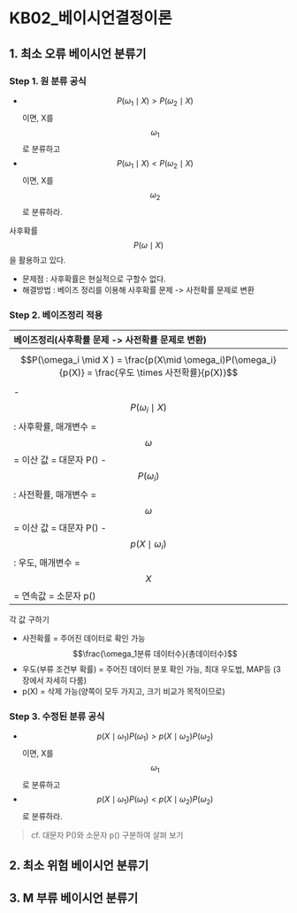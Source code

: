 # KB02\_베이시언결정이론

## 1. 최소 오류 베이시언 분류기

### Step 1. 원 분류 공식

* $$P(\omega_1 \mid X) > P(\omega_2 \mid X)$$ 이면, X를 $$\omega_1$$로 분류하고
* $$P(\omega_1 \mid X) < P(\omega_2 \mid X)$$ 이면, X를 $$\omega_2$$로 분류하라.

사후확률$$P(\omega \mid X)$$을 활용하고 있다.

* 문제점 : 사후확률은 현실적으로 구할수 없다. 
* 해결방법 : 베이즈 정리를 이용해 사후확률 문제 -&gt; 사전확률 문제로 변환 

### Step 2. 베이즈정리 적용

| 베이즈정리\(사후확률 문제 -&gt; 사전확률 문제로 변환\) |
| :--- |
| $$P(\omega_i \mid X ) = \frac{p(X\mid \omega_i)P(\omega_i}{p(X)} = \frac{우도 \times 사전확률}{p(X)}$$ |
| - $$P(\omega_i \mid X )$$ : 사후확률, 매개변수 = $$\omega$$= 이산 값 = 대문자 P\(\)   - $$P(\omega_i)$$ : 사전확률, 매개변수 = $$\omega$$= 이산 값 = 대문자 P\(\)   - $$p(X\mid \omega_i)$$ : 우도, 매개변수 = $$X$$= 연속값 = 소문자 p\(\) |

각 값 구하기

* 사전확률 = 주어진 데이터로 확인 가능 $$\frac{\omega_1분류 데이터수}{총데이터수}$$
* 우도\(부류 조건부 확률\) = 주어진 데이터 분포 확인 가능, 최대 우도법, MAP등 \(3장에서 자세히 다룸\)
* p\(X\) = 삭제 가능\(양쪽이 모두 가지고, 크기 비교가 목적이므로\)

### Step 3. 수정된 분류 공식

* $$p(X \mid \omega_1)P(\omega_1) > p(X \mid \omega_2)P(\omega_2)$$ 이면, X를 $$\omega_1$$로 분류하고
* $$p(X \mid \omega_1)P(\omega_1) < p(X \mid \omega_2)P(\omega_2)$$로 분류하라.

> cf. 대문자 P\(\)와 소문자 p\(\) 구분하여 살펴 보기

## 2. 최소 위험 베이시언 분류기

## 3. M 부류 베이시언 분류기

